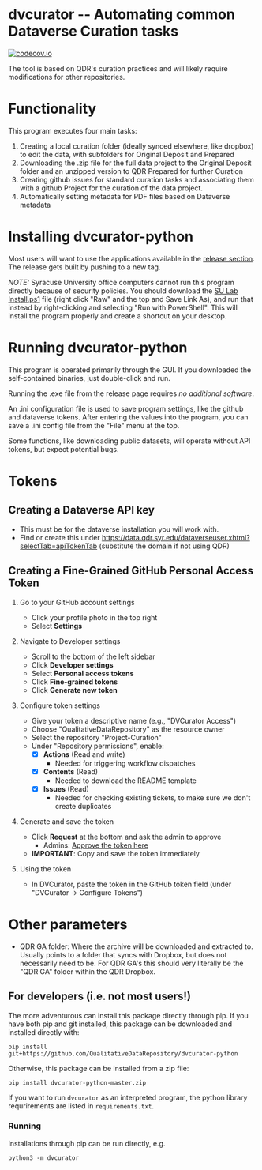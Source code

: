 # dvcurator -- Automating common Dataverse Curation tasks
[![codecov.io](https://codecov.io/gh/QualitativeDataRepository/dvcurator-python/branch/master/graphs/badge.svg?branch=master)](https://app.codecov.io/gh/QualitativeDataRepository/dvcurator-python)

The tool is based on QDR's curation practices and will likely require modifications for other repositories.

# Functionality

This program executes four main tasks:

1. Creating a local curation folder (ideally synced elsewhere, like dropbox) to edit the data, with subfolders for Original Deposit and Prepared 
2. Downloading the .zip file for the full data project to the Original Deposit folder and an unzipped version to QDR Prepared for further Curation
3. Creating github issues for standard curation tasks and associating them with a github Project for the curation of the data project.
4. Automatically setting metadata for PDF files based on Dataverse metadata

# Installing dvcurator-python

Most users will want to use the applications available in the [release section](https://github.com/QualitativeDataRepository/dvcurator-python//releases/). The release gets built by pushing to a new tag.

*NOTE:* Syracuse University office computers cannot run this program directly because of security policies. You should download the [SU Lab Install.ps1](https://github.com/QualitativeDataRepository/dvcurator-python/blob/master/SU%20Lab%20Install.ps1) file (right click "Raw" and the top and Save Link As), and run that instead by right-clicking and selecting "Run with PowerShell". This will install the program properly and create a shortcut on your desktop.

# Running dvcurator-python

This program is operated primarily through the GUI. If you downloaded the self-contained binaries, just double-click and run.

Running the .exe file from the release page requires *no additional software*.

An .ini configuration file is used to save program settings, like the github and dataverse tokens. After entering the values into the program, you can save a .ini config file from the "File" menu at the top. 

Some functions, like downloading public datasets, will operate without API tokens, but expect potential bugs.

# Tokens

## Creating a Dataverse API key
  - This must be for the dataverse installation you will work with.
  - Find or create this under https://data.qdr.syr.edu/dataverseuser.xhtml?selectTab=apiTokenTab (substitute the domain if not using QDR)

## Creating a Fine-Grained GitHub Personal Access Token

1. Go to your GitHub account settings
   - Click your profile photo in the top right
   - Select **Settings**

2. Navigate to Developer settings
   - Scroll to the bottom of the left sidebar
   - Click **Developer settings**
   - Select **Personal access tokens**
   - Click **Fine-grained tokens**
   - Click **Generate new token**

3. Configure token settings
   - Give your token a descriptive name (e.g., "DVCurator Access")
   - Choose "QualitativeDataRepository" as the resource owner
   - Select the repository "Project-Curation"
   - Under "Repository permissions", enable:
     - [x] **Actions** (Read and write)
       - Needed for triggering workflow dispatches
     - [x] **Contents** (Read)
       - Needed to download the README template  
     - [x] **Issues** (Read)
       - Needed for checking existing tickets, to make sure we don't create duplicates

4. Generate and save the token
   - Click **Request** at the bottom and ask the admin to approve
       - Admins: [Approve the token here](https://github.com/organizations/QualitativeDataRepository/settings/personal-access-token-requests)   
   - **IMPORTANT**: Copy and save the token immediately

5. Using the token
   - In DVCurator, paste the token in the GitHub token field (under "DVCurator -> Configure Tokens")

# Other parameters
- QDR GA folder: Where the archive will be downloaded and extracted to. Usually points to a folder that syncs with Dropbox, but does not necessarily need to be. For QDR GA's this should very literally be the "QDR GA" folder within the QDR Dropbox.

## For developers (i.e. not most users!)

The more adventurous can install this package directly through pip. If you have both pip and git installed, this package can be downloaded and installed directly with:

`pip install git+https://github.com/QualitativeDataRepository/dvcurator-python`

Otherwise, this package can be installed from a zip file:

`pip install dvcurator-python-master.zip`

If you want to run `dvcurator` as an interpreted program, the python library requrirements are listed in `requirements.txt`.

### Running

Installations through pip can be run directly, e.g.

`python3 -m dvcurator`

